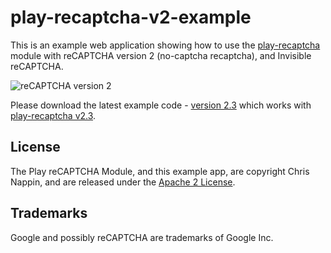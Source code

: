 # play-recaptcha-v2-example
This is an example web application showing how to use the [play-recaptcha](https://github.com/chrisnappin/play-recaptcha) module with reCAPTCHA version 2 (no-captcha recaptcha), and Invisible reCAPTCHA. 

![reCAPTCHA version 2](recaptcha-example-v2.png "reCAPTCHA version 2")

Please download the latest example code - [version 2.3](https://github.com/chrisnappin/play-recaptcha-v2-example/releases/tag/release-2.3) which works with [play-recaptcha v2.3](https://github.com/chrisnappin/play-recaptcha/releases/tag/release-2.3).

## License
The Play reCAPTCHA Module, and this example app, are copyright Chris Nappin, and are released under the [Apache 2 License](http://www.apache.org/licenses/LICENSE-2.0).

## Trademarks
Google and possibly reCAPTCHA are trademarks of Google Inc.
